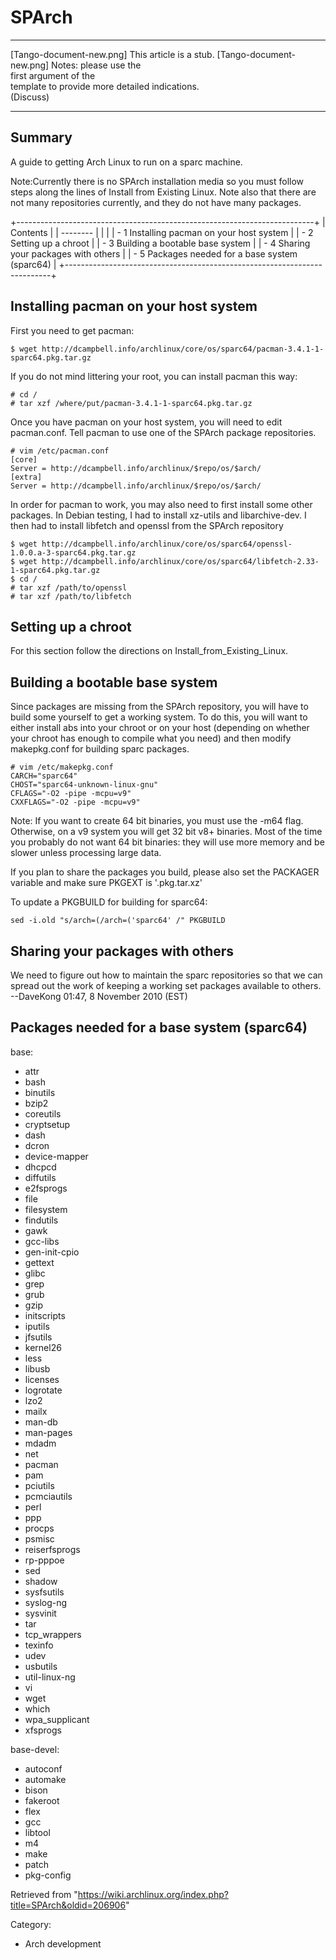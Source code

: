 SPArch
======

  ------------------------ ------------------------ ------------------------
  [Tango-document-new.png] This article is a stub.  [Tango-document-new.png]
                           Notes: please use the    
                           first argument of the    
                           template to provide more 
                           detailed indications.    
                           (Discuss)                
  ------------------------ ------------------------ ------------------------

  Summary
  ----------------------------------------------------------
  A guide to getting Arch Linux to run on a sparc machine.

Note:Currently there is no SPArch installation media so you must follow
steps along the lines of Install from Existing Linux. Note also that
there are not many repositories currently, and they do not have many
packages.

+--------------------------------------------------------------------------+
| Contents                                                                 |
| --------                                                                 |
|                                                                          |
| -   1 Installing pacman on your host system                              |
| -   2 Setting up a chroot                                                |
| -   3 Building a bootable base system                                    |
| -   4 Sharing your packages with others                                  |
| -   5 Packages needed for a base system (sparc64)                        |
+--------------------------------------------------------------------------+

Installing pacman on your host system
-------------------------------------

First you need to get pacman:

    $ wget http://dcampbell.info/archlinux/core/os/sparc64/pacman-3.4.1-1-sparc64.pkg.tar.gz

If you do not mind littering your root, you can install pacman this way:

    # cd /
    # tar xzf /where/put/pacman-3.4.1-1-sparc64.pkg.tar.gz

Once you have pacman on your host system, you will need to edit
pacman.conf. Tell pacman to use one of the SPArch package repositories.

    # vim /etc/pacman.conf
    [core]
    Server = http://dcampbell.info/archlinux/$repo/os/$arch/
    [extra]
    Server = http://dcampbell.info/archlinux/$repo/os/$arch/

In order for pacman to work, you may also need to first install some
other packages. In Debian testing, I had to install xz-utils and
libarchive-dev. I then had to install libfetch and openssl from the
SPArch repository

    $ wget http://dcampbell.info/archlinux/core/os/sparc64/openssl-1.0.0.a-3-sparc64.pkg.tar.gz
    $ wget http://dcampbell.info/archlinux/core/os/sparc64/libfetch-2.33-1-sparc64.pkg.tar.gz
    $ cd /
    # tar xzf /path/to/openssl
    # tar xzf /path/to/libfetch

Setting up a chroot
-------------------

For this section follow the directions on Install_from_Existing_Linux.

Building a bootable base system
-------------------------------

Since packages are missing from the SPArch repository, you will have to
build some yourself to get a working system. To do this, you will want
to either install abs into your chroot or on your host (depending on
whether your chroot has enough to compile what you need) and then modify
makepkg.conf for building sparc packages.

    # vim /etc/makepkg.conf
    CARCH="sparc64"
    CHOST="sparc64-unknown-linux-gnu"
    CFLAGS="-O2 -pipe -mcpu=v9"
    CXXFLAGS="-O2 -pipe -mcpu=v9"

Note: If you want to create 64 bit binaries, you must use the -m64 flag.
Otherwise, on a v9 system you will get 32 bit v8+ binaries. Most of the
time you probably do not want 64 bit binaries: they will use more memory
and be slower unless processing large data.

If you plan to share the packages you build, please also set the
PACKAGER variable and make sure PKGEXT is '.pkg.tar.xz'

To update a PKGBUILD for building for sparc64:

    sed -i.old "s/arch=(/arch=('sparc64' /" PKGBUILD

Sharing your packages with others
---------------------------------

We need to figure out how to maintain the sparc repositories so that we
can spread out the work of keeping a working set packages available to
others. --DaveKong 01:47, 8 November 2010 (EST)

Packages needed for a base system (sparc64)
-------------------------------------------

base:

-   attr
-   bash
-   binutils
-   bzip2
-   coreutils
-   cryptsetup
-   dash
-   dcron
-   device-mapper
-   dhcpcd
-   diffutils
-   e2fsprogs
-   file
-   filesystem
-   findutils
-   gawk
-   gcc-libs
-   gen-init-cpio
-   gettext
-   glibc
-   grep
-   grub
-   gzip
-   initscripts
-   iputils
-   jfsutils
-   kernel26
-   less
-   libusb
-   licenses
-   logrotate
-   lzo2
-   mailx
-   man-db
-   man-pages
-   mdadm
-   net
-   pacman
-   pam
-   pciutils
-   pcmciautils
-   perl
-   ppp
-   procps
-   psmisc
-   reiserfsprogs
-   rp-pppoe
-   sed
-   shadow
-   sysfsutils
-   syslog-ng
-   sysvinit
-   tar
-   tcp_wrappers
-   texinfo
-   udev
-   usbutils
-   util-linux-ng
-   vi
-   wget
-   which
-   wpa_supplicant
-   xfsprogs

base-devel:

-   autoconf
-   automake
-   bison
-   fakeroot
-   flex
-   gcc
-   libtool
-   m4
-   make
-   patch
-   pkg-config

Retrieved from
"https://wiki.archlinux.org/index.php?title=SPArch&oldid=206906"

Category:

-   Arch development
